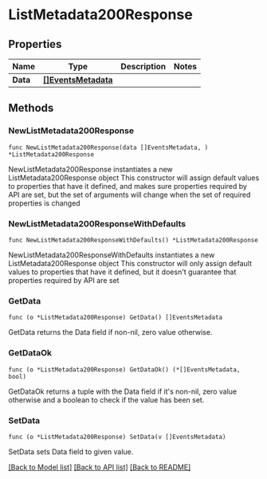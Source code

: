 # ListMetadata200Response

## Properties

Name | Type | Description | Notes
------------ | ------------- | ------------- | -------------
**Data** | [**[]EventsMetadata**](EventsMetadata.md) |  | 

## Methods

### NewListMetadata200Response

`func NewListMetadata200Response(data []EventsMetadata, ) *ListMetadata200Response`

NewListMetadata200Response instantiates a new ListMetadata200Response object
This constructor will assign default values to properties that have it defined,
and makes sure properties required by API are set, but the set of arguments
will change when the set of required properties is changed

### NewListMetadata200ResponseWithDefaults

`func NewListMetadata200ResponseWithDefaults() *ListMetadata200Response`

NewListMetadata200ResponseWithDefaults instantiates a new ListMetadata200Response object
This constructor will only assign default values to properties that have it defined,
but it doesn't guarantee that properties required by API are set

### GetData

`func (o *ListMetadata200Response) GetData() []EventsMetadata`

GetData returns the Data field if non-nil, zero value otherwise.

### GetDataOk

`func (o *ListMetadata200Response) GetDataOk() (*[]EventsMetadata, bool)`

GetDataOk returns a tuple with the Data field if it's non-nil, zero value otherwise
and a boolean to check if the value has been set.

### SetData

`func (o *ListMetadata200Response) SetData(v []EventsMetadata)`

SetData sets Data field to given value.



[[Back to Model list]](../README.md#documentation-for-models) [[Back to API list]](../README.md#documentation-for-api-endpoints) [[Back to README]](../README.md)


